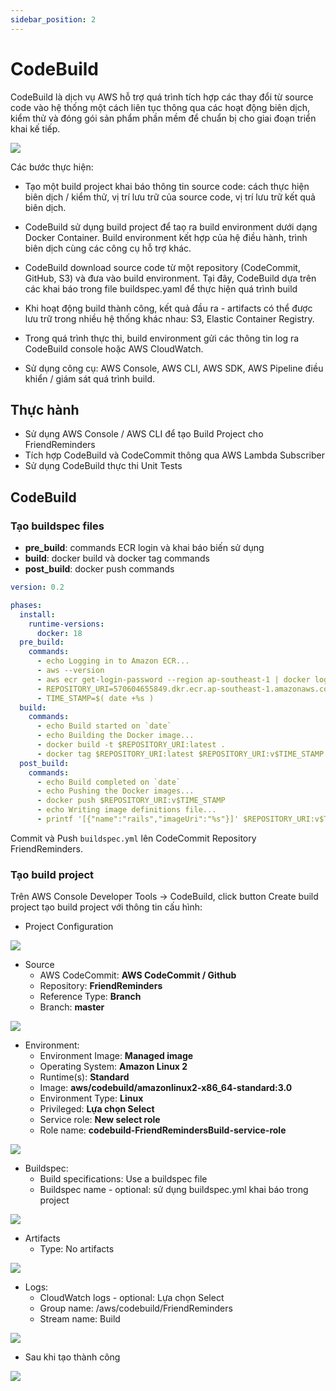 ```yaml
---
sidebar_position: 2
---
```

# CodeBuild
CodeBuild là dịch vụ AWS hỗ trợ quá trình tích hợp các thay đổi từ source code vào hệ thống một cách liên tục thông qua các hoạt động biên dịch, kiểm thử và đóng gói sản phẩm phần mềm để chuẩn bị cho giai đoạn triển khai kế tiếp.

![](https://res.cloudinary.com/ttlcong/image/upload/v1629857645/image-docs/codebuild.png)

Các bước thực hiện:

- Tạo một build project khai báo thông tin source code: cách thực hiện biên dịch / kiểm thử, vị trí lưu trữ của source code, vị trí lưu trữ kết quả biên dịch.

- CodeBuild sử dụng build project để taọ ra build environment dưới dạng Docker Container. Build environment kết hợp của hệ điều hành, trình biên dịch cùng các công cụ hỗ trợ khác.

- CodeBuild download source code từ một repository (CodeCommit, GitHub, S3) và đưa vào build environment. Tại đây, CodeBuild dựa trên các khai báo trong file buildspec.yaml để thực hiện quá trình build

- Khi hoạt động build thành công, kết quả đầu ra - artifacts có thể được lưu trữ trong nhiều hệ thống khác nhau: S3, Elastic Container Registry.

- Trong quá trình thực thi, build environment gửi các thông tin log ra CodeBuild console hoặc AWS CloudWatch.

- Sử dụng công cụ: AWS Console, AWS CLI, AWS SDK, AWS Pipeline điều khiển / giám sát quá trình build.

## Thực hành
- Sử dụng AWS Console / AWS CLI để tạo Build Project cho FriendReminders
- Tích hợp CodeBuild và CodeCommit thông qua AWS Lambda Subscriber
- Sử dụng CodeBuild thực thi Unit Tests

## CodeBuild
### Tạo buildspec files
- **pre_build**: commands ECR login và khai báo biến sử dụng
- **build**: docker build và docker tag commands
- **post_build**: docker push commands

```yml title="project/buildspec.yml"
version: 0.2

phases:
  install:
    runtime-versions:
      docker: 18
  pre_build:
    commands:
      - echo Logging in to Amazon ECR...
      - aws --version
      - aws ecr get-login-password --region ap-southeast-1 | docker login --username AWS --password-stdin 570604655849.dkr.ecr.your-region.amazonaws.com
      - REPOSITORY_URI=570604655849.dkr.ecr.ap-southeast-1.amazonaws.com/nginx
      - TIME_STAMP=$( date +%s )
  build:
    commands:
      - echo Build started on `date`
      - echo Building the Docker image...
      - docker build -t $REPOSITORY_URI:latest .
      - docker tag $REPOSITORY_URI:latest $REPOSITORY_URI:v$TIME_STAMP
  post_build:
    commands:
      - echo Build completed on `date`
      - echo Pushing the Docker images...
      - docker push $REPOSITORY_URI:v$TIME_STAMP
      - echo Writing image definitions file...
      - printf '[{"name":"rails","imageUri":"%s"}]' $REPOSITORY_URI:v$TIME_STAMP > imagedefinitions.json
```

Commit và Push `buildspec.yml` lên CodeCommit Repository FriendReminders.

### Tạo build project
Trên AWS Console Developer Tools -> CodeBuild, click button Create build project tạo build project với thông tin cấu hình:

- Project Configuration

![](https://res.cloudinary.com/ttlcong/image/upload/v1629860229/image-docs/Screen_Shot_2021-08-25_at_9.56.56.png)

- Source
  - AWS CodeCommit: **AWS CodeCommit / Github**
  - Repository: **FriendReminders**
  - Reference Type: **Branch**
  - Branch: **master**

![](https://res.cloudinary.com/ttlcong/image/upload/v1629860304/image-docs/Screen_Shot_2021-08-25_at_9.58.14.png)


- Environment:
  - Environment Image: **Managed image**
  - Operating System: **Amazon Linux 2**
  - Runtime(s): **Standard**
  - Image: **aws/codebuild/amazonlinux2-x86_64-standard:3.0**
  - Environment Type: **Linux**
  - Privileged: **Lựa chọn Select**
  - Service role: **New select role**
  - Role name: **codebuild-FriendRemindersBuild-service-role**

![](https://res.cloudinary.com/ttlcong/image/upload/v1629860590/image-docs/Screen_Shot_2021-08-25_at_10.02.58.png)

- Buildspec:
  - Build specifications: Use a buildspec file
  - Buildspec name - optional: sử dụng buildspec.yml khai báo trong project

![](https://res.cloudinary.com/ttlcong/image/upload/v1629861029/image-docs/Screen_Shot_2021-08-25_at_10.10.18.png)

- Artifacts
  - Type: No artifacts

![](https://res.cloudinary.com/ttlcong/image/upload/v1629861146/image-docs/Screen_Shot_2021-08-25_at_10.12.17.png)

- Logs:
  - CloudWatch logs - optional: Lựa chọn Select
  - Group name: /aws/codebuild/FriendReminders
  - Stream name: Build

![](https://res.cloudinary.com/ttlcong/image/upload/v1629861286/image-docs/Screen_Shot_2021-08-25_at_10.14.34.png)

- Sau khi tạo thành công

![](https://res.cloudinary.com/ttlcong/image/upload/v1629861427/image-docs/Screen_Shot_2021-08-25_at_10.16.54.png)
